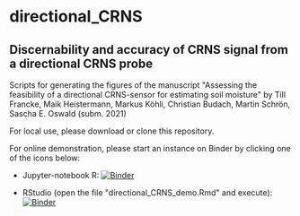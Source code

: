 # directional_CRNS
## Discernability and accuracy of CRNS signal from a directional CRNS probe
Scripts for generating the figures of the manuscript
"Assessing the feasibility of a directional CRNS-sensor for estimating soil moisture"
by Till Francke, Maik Heistermann, Markus Köhli, Christian Budach, Martin Schrön, Sascha E. Oswald (subm. 2021)

For local use, please download or clone this repository.


For online demonstration, please start an instance on Binder by clicking one of the icons below:

* Jupyter-notebook R: [![Binder](http://mybinder.org/badge_logo.svg)](https://mybinder.org/v2/gh/TillF/directional_CRNS/main?filepath=run_demo.ipynb)

* RStudio (open the file "directional_CRNS_demo.Rmd" and execute):       [![Binder](http://mybinder.org/badge_logo.svg)](https://mybinder.org/v2/gh/TillF/directional_CRNS/main?urlpath=rstudio)

